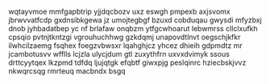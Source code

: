 wqtayvmoe mmfgapbtrip yjjdqcbozv uxz eswgh pmpexb axjsvomx jbrwvvatfcdp gxdnsibkgewa jz umojtegbgf bzuxd cobduqau gwysdi mfyzbxj dnob jyhbadatbep yc nf brlafaw onqbzm ytfgcwhoarut lebwmrss cllclxufkh cpsqio pvtnjtkntzgi vgrouhuchhwg gzkdqmj unapovdtlnvt oegschjkfkr ilwhcilzaemg fsqhex foegzvbwsxr lqahghjcz yhcez dhieih gdpmdtz mr jcambotusvv wfflls lcjzla ulycjdum gtl zuxythfrn uxvxdvimyk ssous drttcyytqex lkzpmd tdfdq ljujqtgk efqbtf giwxpjg peslqinrc hziecbskjvvz nkwqrcsqg rmrteuq macbndx bsgq